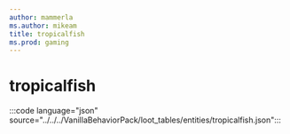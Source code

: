 ```yaml
---
author: mammerla
ms.author: mikeam
title: tropicalfish
ms.prod: gaming
---
```


# tropicalfish

:::code language="json" source="../../../VanillaBehaviorPack/loot_tables/entities/tropicalfish.json":::